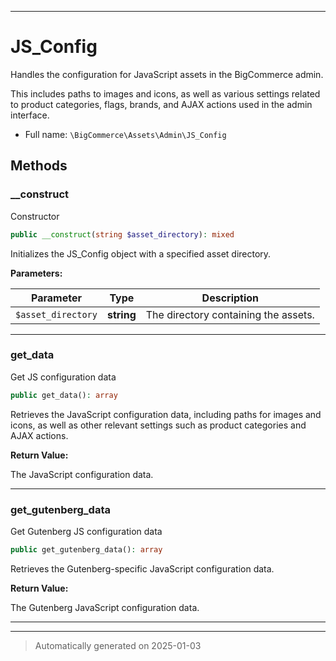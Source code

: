 ***

# JS_Config

Handles the configuration for JavaScript assets in the BigCommerce admin.

This includes paths to images and icons, as well as various settings related
to product categories, flags, brands, and AJAX actions used in the admin interface.

* Full name: `\BigCommerce\Assets\Admin\JS_Config`




## Methods


### __construct

Constructor

```php
public __construct(string $asset_directory): mixed
```

Initializes the JS_Config object with a specified asset directory.






**Parameters:**

| Parameter | Type | Description |
|-----------|------|-------------|
| `$asset_directory` | **string** | The directory containing the assets. |





***

### get_data

Get JS configuration data

```php
public get_data(): array
```

Retrieves the JavaScript configuration data, including paths for images and icons,
as well as other relevant settings such as product categories and AJAX actions.







**Return Value:**

The JavaScript configuration data.




***

### get_gutenberg_data

Get Gutenberg JS configuration data

```php
public get_gutenberg_data(): array
```

Retrieves the Gutenberg-specific JavaScript configuration data.







**Return Value:**

The Gutenberg JavaScript configuration data.




***


***
> Automatically generated on 2025-01-03
